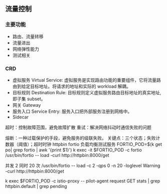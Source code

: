 ## 流量控制
### 主要功能
- 路由、流量转移
- 流量进出
- 网络弹性能力
- 测试相关

### CRD
- 虚拟服务 Virtual Service: 虚拟服务是实现路由功能的重要组件，它将流量路由到给定目标地址。将请求的地址和实际的 workload 解耦。
- 目标规则 Destination Rule: 目标规则定义虚拟服务路由目标地址的真实地址,即子集 subset。
- 网关 Gateway
- 服务入口 Service Entry: 服务入口把外部服务注册到网格中。
- Sidecar




超时：控制故障范围，避免故障扩散
重试：解决网络抖动时通信失败的问题

熔断：一种过载保护的手段，避免服务的级联失败。
关键点：三个状态；失败计数器（阈值）；超时时钟
httpbin
fortio 负载均衡测试服务
FORTIO_POD=$(k get po| grep fortio | awk '{print $1}')
k exec -it $FORTIO_POD -c fortio /usr/bin/fortio -- load -curl http://httpbin:8000/get

并发 2 同时 20 次
/usr/bin/fortio -- load -c 2 -qps 0 -n 20 -loglevel Warning -curl http://httpbin:8000/get

k exec $FORTIO_POD -c istio-proxy -- pilot-agent request GET stats | grep httpbin.default | grep pending

